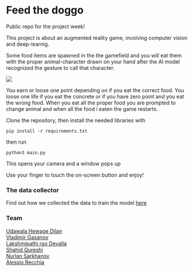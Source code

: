 # Feed the doggo
Public repo for the project week!

This project is about an augmented reality game, involving computer vision and deep-learnig.

Some food items are spawned in the the gamefield and you will eat them with the proper animal-character drawn on your hand after the AI model recognized the gesture to call that character.

<img src="https://github.com/alessiorecchia/portfolio/blob/main/static/assets/demo.gif">

You earn or loose one point depending on if you eat the correct food. You loose one life if you eat the concrete or if you have zero point and you eat the wrong food. When you eat all the proper food you are prompted to change animal and when all the food i eaten the game restarts.

Clone the repository, then install the needed libraries with


```
pip install -r requirements.txt
```


then run 


```
python3 main.py
```


This opens your camera and a window pops up

Use your finger to touch the on-screen button and enjoy!

### The data collector

Find out how we collected the data to train the model <a href="https://github.com/Let-s-get-visual/Handgesture_data_and_model" target="blank_"> here </a>

### Team

<a href="https://github.com/UdawalaHewageDilan" target="blank_"> Udawala Hewage Dilan </a> <br>
<a href="https://github.com/VladimirGas" target="blank_"> Vladimir Gasanov </a> <br>
<a href="https://github.com/Pathi-rao" target="blank_"> Lakshmipathi rao Devalla </a> <br>
<a href="https://github.com/shahidqureshi01" target="blank_"> Shahid Qureshi </a> <br>
<a href="https://github.com/nsarkhanov" target="blank_"> Nurlan Sarkhanov </a> <br>
<a href="https://github.com/alessiorecchia" target="blank_"> Alessio Recchia </a> <br>